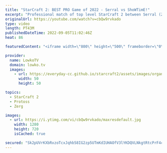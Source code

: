 ```yaml
---
title: "StarCraft 2: BEST PRO Game of 2022 - Serral vs ShoWTimE!"
excerpt: "Professional match of top level StarCraft 2 between Serral (Zerg) and ShoWTimE (Protoss). This is in my opinion the best pro game of SC2 of 2022 so far. Ridiculously close game between two of the best European pro gamers.  Support my work on Patreon: https://www.patreon.com/lowkotv Become a YouTube member:"
originalUrl: https://youtube.com/watch?v=cbQw9rvkado
type: video
length: PT43M
publishedDateTime: 2022-09-05T11:02:46Z
heat: 86

featuredContent: "<iframe width=\"800\" height=\"500\" frameborder=\"0\" src=\"https://www.youtube.com/embed/cbQw9rvkado\" allow=\"accelerometer; autoplay; encrypted-media; gyroscope; picture-in-picture\" allowfullscreen></iframe>"

provider:
  name: LowkoTV
  domain: lowko.tv
  images:
    - url: https://everyday-cc.github.io/starcraft2/assets/images/organizations/lowko.tv-50x50.jpg
      width: 50
      height: 50

topics:
  - StarCraft 2
  - Protoss
  - Zerg

images:
  - url: https://i.ytimg.com/vi/cbQw9rvkado/maxresdefault.jpg
    width: 1280
    height: 720
    isCached: true

secured: "Sk2pUVrKXbRxzoTcxJqhb58IG2zp5UTmKdIUHAOfV3lYKDQVLNkgtRtcPrF4ceOiT3PYcX8Vcf2E0Uoi+Szs3wYyOpt2SfBueQm+vYOQ/rsfSIQs38qE48EguwIBxbzILYjbDCI/vLRI3TZaKAG8TRY1dvoVu+a399E+IqK+24e31bnXfcAO79EjmC+ZJWfxQK5dlCAzrjiyU+Q9IdlPoIp3SwmVxqrs9xNhMl//w8IhwbpR+9UghMEncCUxasly1UJbTdcfSEy/3YAZlIJTuM9xxxRyskDEh5nfXVRqq/dP613VpNnb+YpawO3JikYuDEzNLMjEIohEPED7VuMi6UH+UM1uf6poNnp7hfZgTca9iQlBY/H2Ml9vC7g0Lq7ld6ADl+FA1MqpJNdl6CyWdRFPanpvOn3CieWiHDmdDMN6ktOIvfFBJnlX9I/Sr8jn;3WcWVtRYjXVun9pV5ENmGg=="
---
```


